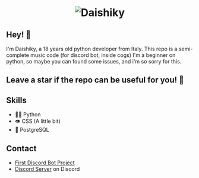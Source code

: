 <h1 align="center">
  <img src="https://raw.githubusercontent.com/Daishiky/music-discord/main/Christmaslights2.svg" alt="Daishiky" />
</h1>

## Hey! 👋
I'm Daishiky, a 18 years old python developer from Italy.
This repo is a semi-complete music code (for discord bot, inside cogs) 
I'm a beginner on python, so maybe you can found some issues, and i'm so sorry for this.

## Leave a star if the repo can be useful for you! 🌟

## Skills
- 👨‍💻 Python
- 👁️ CSS (A little bit)
- 💽 PostgreSQL

## Contact
- [First Discord Bot Project](http://ami.6te.net/#)
- [Discord Server](https://discord.gg/ZcErEwmVYu) on Discord
